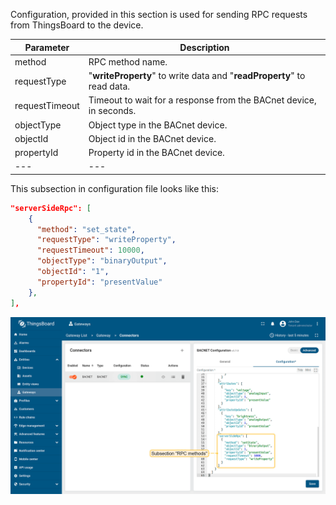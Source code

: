 Configuration, provided in this section is used for sending RPC requests from ThingsBoard to the device.

| **Parameter**  | **Description**                                                        |
|----------------|------------------------------------------------------------------------|
| method         | RPC method name.                                                       |
| requestType    | "**writeProperty**" to write data and "**readProperty**" to read data. |
| requestTimeout | Timeout to wait for a response from the BACnet device, in seconds.     |
| objectType     | Object type in the BACnet device.                                      |
| objectId       | Object id in the BACnet device.                                        |
| propertyId     | Property id in the BACnet device.                                      |
| ---            | ---                                                                    |

This subsection in configuration file looks like this:

```json
"serverSideRpc": [
    {
      "method": "set_state",
      "requestType": "writeProperty",
      "requestTimeout": 10000,
      "objectType": "binaryOutput",
      "objectId": "1",
      "propertyId": "presentValue"
    },
],
```

![image](/images/gateway/bacnet-connector/bacnet-subsection-rpc-methods-advanced-1-ce.png)
